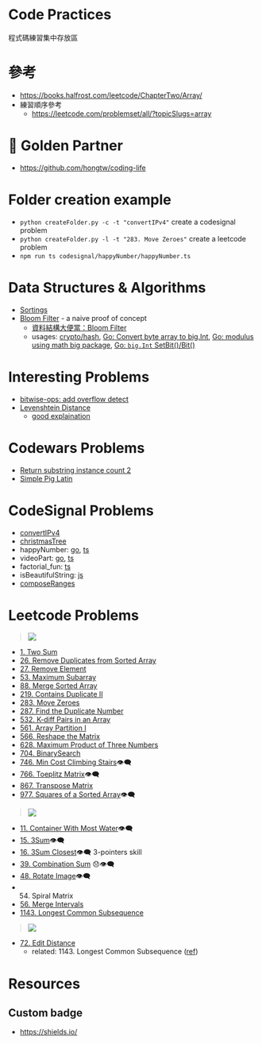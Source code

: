 # Code Practices
程式碼練習集中存放區

# 參考
- https://books.halfrost.com/leetcode/ChapterTwo/Array/
- 練習順序參考
    - https://leetcode.com/problemset/all/?topicSlugs=array

# 🎰 Golden Partner
- https://github.com/hongtw/coding-life

# Folder creation example
- `python createFolder.py -c -t "convertIPv4"` create a codesignal problem
- `python createFolder.py -l -t "283. Move Zeroes"` create a leetcode problem
- `npm run ts codesignal/happyNumber/happyNumber.ts`


# Data Structures & Algorithms
- [Sortings](algorithms/sorting.go)
- [Bloom Filter](./data-structures/bloomfilter.go) - a naive proof of concept
  - [資料結構大便當：Bloom Filter](https://medium.com/@Kadai/%E8%B3%87%E6%96%99%E7%B5%90%E6%A7%8B%E5%A4%A7%E4%BE%BF%E7%95%B6-bloom-filter-58b0320a346d)
  - usages: [crypto/hash](https://gobyexample.com/sha1-hashes), [Go: Convert byte array to big.Int](https://stackoverflow.com/questions/24757814/golang-convert-byte-array-to-big-int/36944328), [Go: modulus using math big package](https://stackoverflow.com/questions/24098959/golang-modulus-using-math-big-package), [Go: `big.Int` SetBit()/Bit()](https://stackoverflow.com/a/53681508/8694937)

# Interesting Problems
- [bitwise-ops: add overflow detect](interesting-problems/bitwise-ops-addOk/add_overflow_detect.go)
- [Levenshtein Distance](leetcode/problems/0072.EditDistance/levenshteinDistance.py)
  - [good explaination](https://medium.com/@ethannam/understanding-the-levenshtein-distance-equation-for-beginners-c4285a5604f0)

# Codewars Problems
- [Return substring instance count 2](codewars/Returnsubstringinstancecount2/Returnsubstringinstancecount2.py)
- [Simple Pig Latin](codewars/SimplePigLatin/SimplePigLatin.js)

# CodeSignal Problems
- [convertIPv4](codesignal/convertIPv4/convertIPv4.go)
- [christmasTree](codesignal/christmasTree/christmasTree.go)
- happyNumber: [go](codesignal/happyNumber/happyNumber.go), [ts](codesignal/happyNumber/happyNumber.ts)
- videoPart: [go](codesignal/videoPart/videoPart.go), [ts](codesignal/videoPart/videoPart.ts)
- factorial_fun: [ts](codesignal/factorial_fun/factorial_fun.ts)
- isBeautifulString: [js](codesignal/isBeautifulString/isBeautifulString.js)
- [composeRanges](codesignal/composeRanges/composeRanges.js)

# Leetcode Problems
> ![](https://img.shields.io/badge/LeetCode-Easy-brightgreen)
- [1. Two Sum](leetcode/problems/0001.TwoSum/0001.TwoSum.go)
- [26. Remove Duplicates from Sorted Array](leetcode/problems/0026.RemoveDuplicatesFromSortedArray/0026.RemoveDuplicatesFromSortedArray.go)
- [27. Remove Element](leetcode/problems/0027.RemoveElement/0027.RemoveElement.go)
- [53. Maximum Subarray](leetcode/problems/0053.MaximumSubarray/0053.MaximumSubarray.go)
- [88. Merge Sorted Array](leetcode/problems/0088.MergeSortedArray/0088.MergeSortedArray.go)
- [219. Contains Duplicate II](leetcode/problems/0219.ContainsDuplicateII/0219.ContainsDuplicateII.go)
- [283. Move Zeroes](leetcode/problems/0283.MoveZeroes/0283.MoveZeroes.go)
- [287. Find the Duplicate Number](leetcode/problems/0287.FindtheDuplicateNumber/0287.FindtheDuplicateNumber.go)
- [532. K-diff Pairs in an Array](leetcode/problems/0532.KdiffPairsinanArray/0532.KdiffPairsinanArray.go)
- [561. Array Partition I](leetcode/problems/0561.ArrayPartitionI/0561.ArrayPartitionI.go)
- [566. Reshape the Matrix](leetcode/problems/0566.ReshapetheMatrix/0566.ReshapetheMatrix.go)
- [628. Maximum Product of Three Numbers](leetcode/problems/0628.MaximumProductofThreeNumbers/0628.MaximumProductofThreeNumbers.go)
- [704. BinarySearch](leetcode/problems/0704.BinarySearch/0704.BinarySearch.go)
- [746. Min Cost Climbing Stairs](leetcode/problems/0746.MinCostClimbingStairs/0746.MinCostClimbingStairs.go)👁‍🗨
- [766. Toeplitz Matrix](leetcode/problems/0746.MinCostClimbingStairs/0746.MinCostClimbingStairs.go)👁‍🗨
- [867. Transpose Matrix](leetcode/problems/0867.TransposeMatrix/0867.TransposeMatrix.go)
- [977. Squares of a Sorted Array](leetcode/problems/0977.SquaresofaSortedArray/0977.SquaresofaSortedArray.go)👁‍🗨

> ![](https://img.shields.io/badge/LeetCode-Medium-orange)
- [11. Container With Most Water](leetcode/problems/0011.ContainerWithMostWater/0011.ContainerWithMostWater.go)👁‍🗨
- [15. 3Sum](leetcode/problems/0015.3Sum/0015.3Sum.go)👁‍🗨
- [16. 3Sum Closest](leetcode/problems/0016.3SumClosest/0016.3SumClosest.go)👁‍🗨 3-pointers skill
- [39. Combination Sum](leetcode/problems/0039.CombinationSum/0039.CombinationSum.go) 😞👁‍🗨
- [48. Rotate Image](leetcode/problems/0048.RotateImage/0048.RotateImage.go)👁‍🗨
- 54. Spiral Matrix
- [56. Merge Intervals](leetcode/problems/0056.MergeIntervals/0056.MergeIntervals.go)
- [1143. Longest Common Subsequence](leetcode/problems/1143.LongestCommonSubsequence/1143.LongestCommonSubsequence.go)


> ![](https://img.shields.io/badge/LeetCode-Hard-red)
- [72. Edit Distance](leetcode/problems/0072.EditDistance/0072.EditDistance.go)
  - related: 1143. Longest Common Subsequence ([ref](leetcode/problems/1143.LongestCommonSubsequence/1143.LongestCommonSubsequence.go))

# Resources
## Custom badge
- https://shields.io/
